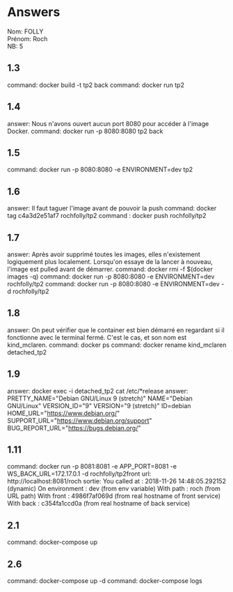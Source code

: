 # Answers

Nom: FOLLY	
Prénom: Roch	
NB: 5

## 1.3
command: docker build -t tp2 back
command: docker run tp2 

## 1.4
answer: Nous n'avons ouvert aucun port 8080 pour accéder à l'image Docker.
command: docker run -p 8080:8080 tp2 back

## 1.5
command: docker run -p 8080:8080 -e ENVIRONMENT=dev tp2

## 1.6
answer: Il faut taguer l'image avant de pouvoir la push 
command: docker tag c4a3d2e51af7 rochfolly/tp2
command : docker push rochfolly/tp2

## 1.7
answer: Après avoir supprimé toutes les images, elles n'existement logiquement plus localement. Lorsqu'on essaye de la lancer à nouveau, l'image est pulled avant de démarrer.
command: docker rmi -f $(docker images -q)
command: docker run -p 8080:8080 -e ENVIRONMENT=dev rochfolly/tp2
command: docker run -p 8080:8080 -e ENVIRONMENT=dev -d rochfolly/tp2

## 1.8
answer: On peut vérifier que le container est bien démarré en regardant si il fonctionne avec le terminal fermé. C'est le cas, et son nom est kind_mclaren.
command: docker ps
command: docker rename kind_mclaren detached_tp2

## 1.9
answer: docker exec -i detached_tp2 cat /etc/*release
answer: PRETTY_NAME="Debian GNU/Linux 9 (stretch)"
NAME="Debian GNU/Linux"
VERSION_ID="9"
VERSION="9 (stretch)"
ID=debian
HOME_URL="https://www.debian.org/"
SUPPORT_URL="https://www.debian.org/support"
BUG_REPORT_URL="https://bugs.debian.org/"


## 1.11
command: docker run -p 8081:8081 -e APP_PORT=8081 -e WS_BACK_URL=172.17.0.1 -d rochfolly/tp2front
url: http://localhost:8081/roch
sortie: You called at : 2018-11-26 14:48:05.292152 (dynamic)
        On environment : dev (from env variable)
        With path : roch   (from URL path)
        With front : 4986f7af069d (from real hostname of front service)
        With back  : c354fa1ccd0a (from real hostname of back service)


## 2.1
command: docker-compose up

## 2.6
command: docker-compose up -d
command: docker-compose logs


